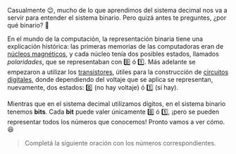 Casualmente :wink:, mucho de lo que aprendimos del sistema decimal nos va a servir para entender el sistema binario. Pero quizá antes te preguntes, ¿por qué binario? :thought_balloon:

En el mundo de la computación, la representación binaria tiene una explicación histórica: las primeras memorias de las computadoras eran de [núcleos magnéticos](https://es.wikipedia.org/wiki/Memoria_de_n%C3%BAcleos_magn%C3%A9ticos), y cada núcleo tenía dos posibles estados, llamados _polaridades_, que se representaban con :zero: ó :one:. Más adelante se empezaron a utilizar los [transistores](https://es.wikipedia.org/wiki/Transistor), útiles para la construcción de [circuitos digitales]( https://es.wikipedia.org/wiki/Electr%C3%B3nica_digital), donde dependiendo del voltaje que se aplica se representan, nuevamente, dos estados: :zero: (no hay voltaje) ó :one: (sí hay).

Mientras que en el sistema decimal utilizamos dígitos, en el sistema binario tenemos **bits**. Cada **bit** puede valer únicamente :zero: ó :one:, ¡pero se pueden representar todos los números que conocemos! Pronto vamos a ver cómo. :satisfied:

> Completá la siguiente oración con los números correspondientes.
